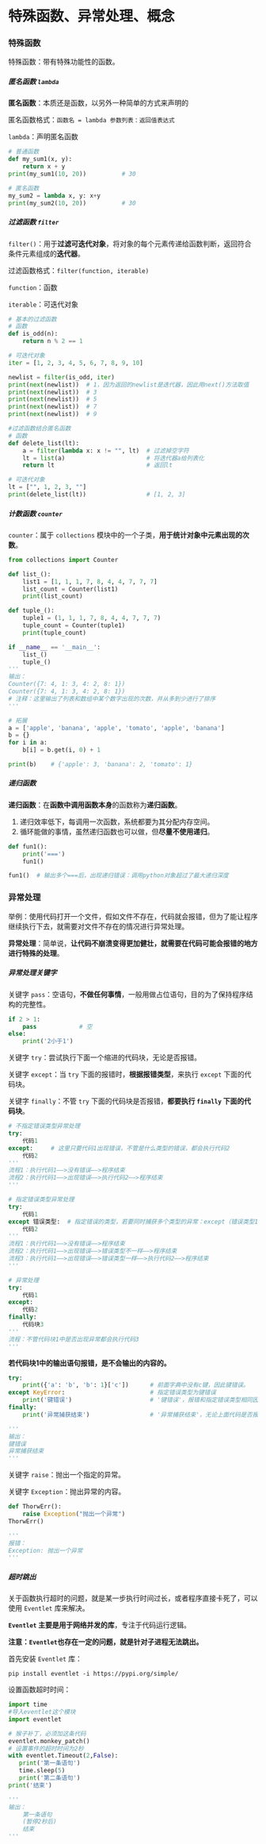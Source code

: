 # 特殊函数、异常处理、概念

### 特殊函数

特殊函数：带有特殊功能性的函数。

##### 匿名函数 `lambda`

**匿名函数**：本质还是函数，以另外一种简单的方式来声明的

匿名函数格式：`函数名 = lambda 参数列表：返回值表达式`

`lambda`：声明匿名函数

```python
# 普通函数
def my_sum1(x, y):
    return x + y
print(my_sum1(10, 20))			# 30

# 匿名函数
my_sum2 = lambda x, y: x+y
print(my_sum2(10, 20))			# 30
```

##### 过滤函数 `filter`

 `filter()`：用于**过滤可迭代对象**，将对象的每个元素传递给函数判断，返回符合条件元素组成的**迭代器**。

过滤函数格式：`filter(function, iterable)`

`function`：函数

`iterable`：可迭代对象

```python
# 基本的过滤函数
# 函数
def is_odd(n):
    return n % 2 == 1

# 可迭代对象
iter = [1, 2, 3, 4, 5, 6, 7, 8, 9, 10]

newlist = filter(is_odd, iter)
print(next(newlist))  # 1，因为返回的newlist是迭代器，因此用next()方法取值
print(next(newlist))  # 3
print(next(newlist))  # 5
print(next(newlist))  # 7
print(next(newlist))  # 9

#过滤函数结合匿名函数
# 函数
def delete_list(lt):
    a = filter(lambda x: x != "", lt)  # 过滤掉空字符 
    lt = list(a)                       # 将迭代器a给列表化
    return lt                          # 返回lt

# 可迭代对象
lt = ["", 1, 2, 3, ""]
print(delete_list(lt))                 # [1, 2, 3]
```

##### 计数函数 `counter`

`counter`：属于 `collections` 模块中的一个子类，**用于统计对象中元素出现的次数**。

```python
from collections import Counter

def list_():
    list1 = [1, 1, 1, 7, 8, 4, 4, 7, 7, 7]
    list_count = Counter(list1)
    print(list_count)

def tuple_():
    tuple1 = (1, 1, 1, 7, 8, 4, 4, 7, 7, 7)
    tuple_count = Counter(tuple1)
    print(tuple_count)

if __name__ == '__main__':
    list_()
    tuple_()
'''
输出：
Counter({7: 4, 1: 3, 4: 2, 8: 1})
Counter({7: 4, 1: 3, 4: 2, 8: 1})
# 注释：这里输出了列表和数组中某个数字出现的次数，并从多到少进行了排序
'''

# 拓展
a = ['apple', 'banana', 'apple', 'tomato', 'apple', 'banana']
b = {}
for i in a:
    b[i] = b.get(i, 0) + 1

print(b)    # {'apple': 3, 'banana': 2, 'tomato': 1}
```

##### 递归函数

**递归函数**：在**函数中调用函数本身**的函数称为**递归函数**。

1. 递归效率低下，每调用一次函数，系统都要为其分配内存空间。
2. 循环能做的事情，虽然递归函数也可以做，但**尽量不使用递归**。

```python
def fun1():
    print('===')
    fun1()

fun1()	# 输出多个===后，出现递归错误：调用python对象超过了最大递归深度
```

### 异常处理

举例：使用代码打开一个文件，假如文件不存在，代码就会报错，但为了能让程序继续执行下去，就需要对文件不存在的情况进行异常处理。

**异常处理**：简单说，**让代码不崩溃变得更加健壮，就需要在代码可能会报错的地方进行特殊的处理**。

##### 异常处理关键字

关键字 `pass`：空语句，**不做任何事情**，一般用做占位语句，目的为了保持程序结构的完整性。

```python
if 2 > 1:
    pass			# 空
else:
    print('2小于1')
```

关键字 `try`：尝试执行下面一个缩进的代码块，无论是否报错。

关键字 `except`：当 `try` 下面的报错时，**根据报错类型**，来执行 `except` 下面的代码块。

关键字 `finally`：不管 `try` 下面的代码块是否报错，**都要执行 `finally` 下面的代码块**。

```python
# 不指定错误类型异常处理
try:
    代码1
except:		# 这里只要代码1出现错误，不管是什么类型的错误，都会执行代码2
    代码2
'''
流程1：执行代码1——>没有错误——>程序结束
流程2：执行代码1——>出现错误——>执行代码2——>程序结束
'''    

# 指定错误类型异常处理
try:
    代码1
except 错误类型:  # 指定错误的类型，若要同时捕获多个类型的异常：except（错误类型1，错误类型2...）
    代码2
'''
流程1：执行代码1——>没有错误——>程序结束
流程2：执行代码1——>出现错误——>错误类型不一样——>程序结束
流程3：执行代码1——>出现错误——>错误类型一样——>执行代码2——>程序结束
'''

# 异常处理
try:
    代码1
except:
    代码2
finally:
    代码块3
'''
流程：不管代码块1中是否出现异常都会执行代码3
'''
```

**若代码块1中的输出语句报错，是不会输出的内容的。**

```python
try:
    print({'a': 'b', 'b': 1}['c'])		# 前面字典中没有c键，因此键错误。
except KeyError:						# 指定错误类型为键错误
    print('键错误')					  # '键错误'，报错和指定错误类型相同因此会输出
finally:
    print('异常捕获结束')			        # '异常捕获结束'，无论上面代码是否报错都会输出

'''
输出：
键错误
异常捕获结束
'''
```

关键字 `raise`：抛出一个指定的异常。

关键字 `Exception`：抛出异常的内容。

```python
def ThorwErr():
    raise Exception("抛出一个异常")  
ThorwErr()

'''
报错：
Exception: 抛出一个异常
'''
```

##### 超时跳出

关于函数执行超时的问题，就是某一步执行时间过长，或者程序直接卡死了，可以使用 `Eventlet` 库来解决。

**`Eventlet` 主要是用于网络并发的库**，专注于代码运行逻辑。

**注意：`Eventlet`也存在一定的问题，就是针对子进程无法跳出。**

首先安装 `Eventlet` 库：

```
pip install eventlet -i https://pypi.org/simple/
```

设置函数超时时间：

```python
import time
#导入eventlet这个模块
import eventlet  

# 猴子补丁，必须加这条代码
eventlet.monkey_patch()
# 设置事件的超时时间为2秒
with eventlet.Timeout(2,False):  
   print('第一条语句')
   time.sleep(5)
   print('第二条语句')
print('结束')

'''
输出：
    第一条语句
    (暂停2秒后)
    结束
'''
```
